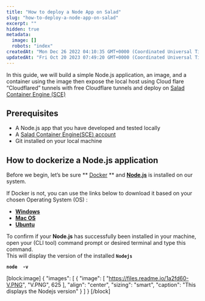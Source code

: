 ```yaml
---
title: "How to deploy a Node App on Salad"
slug: "how-to-deploy-a-node-app-on-salad"
excerpt: ""
hidden: true
metadata: 
  image: []
  robots: "index"
createdAt: "Mon Dec 26 2022 04:10:35 GMT+0000 (Coordinated Universal Time)"
updatedAt: "Fri Oct 20 2023 07:49:20 GMT+0000 (Coordinated Universal Time)"
---
```

In this guide, we will build a simple Node.js application, an image, and a container using the image then expose the local host using Cloud flare “Cloudflared” tunnels with free Cloudflare tunnels and deploy on [Salad Container Engine (SCE)](https://docs.salad.com/docs)

## **Prerequisites**

- A Node.js app that you have developed and tested locally
- A [Salad Container Engine(SCE)  account](https://docs.salad.com/docs/register-on-salad-portal)
- Git installed on your local machine

## **How to dockerize a Node.js application**

Before we begin, let’s be sure ** [Docker](https://docs.docker.com/engine/install/) ** and **[Node.js](https://nodejs.org/en/download/package-manager/)** is installed on our system. 

If Docker is not, you can use the links below to download it based on your chosen Operating System (OS) : 

- **[Windows](https://docs.docker.com/docker-for-windows/install/)**
- **[Mac OS](https://docs.docker.com/desktop/install/mac-install/)**
- **[Ubuntu](https://docs.docker.com/engine/installation/linux/ubuntu/)**

To confirm if your **Node.js** has successfully been installed in your machine, open your (CLI tool) command prompt or desired terminal and type this command.  
This will display the version of the installed **`Nodejs`**

**`node  -v`** 

[block:image]
{
  "images": [
    {
      "image": [
        "https://files.readme.io/1a2fd60-V.PNG",
        "V.PNG",
        625
      ],
      "align": "center",
      "sizing": "smart",
      "caption": "This displays the Nodejs version"
    }
  ]
}
[/block]
